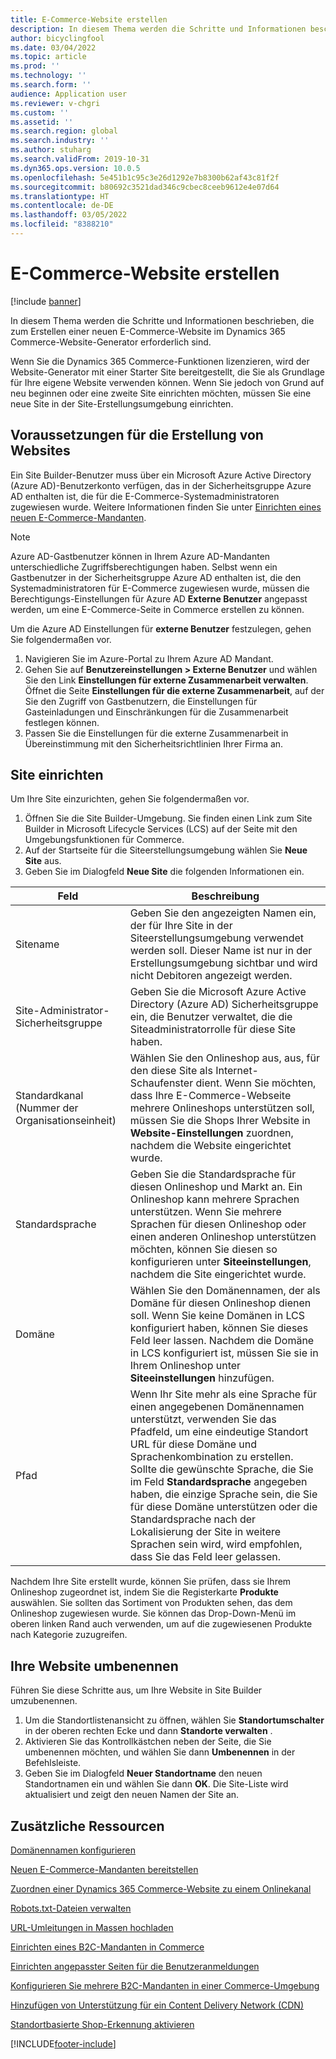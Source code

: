 ```yaml
---
title: E-Commerce-Website erstellen
description: In diesem Thema werden die Schritte und Informationen beschrieben, die zum Erstellen einer neuen E-Commerce-Website im Dynamics 365 Commerce-Website-Generator erforderlich sind.
author: bicyclingfool
ms.date: 03/04/2022
ms.topic: article
ms.prod: ''
ms.technology: ''
ms.search.form: ''
audience: Application user
ms.reviewer: v-chgri
ms.custom: ''
ms.assetid: ''
ms.search.region: global
ms.search.industry: ''
ms.author: stuharg
ms.search.validFrom: 2019-10-31
ms.dyn365.ops.version: 10.0.5
ms.openlocfilehash: 5e451b1c95c3e26d1292e7b8300b62af43c81f2f
ms.sourcegitcommit: b80692c3521dad346c9cbec8ceeb9612e4e07d64
ms.translationtype: HT
ms.contentlocale: de-DE
ms.lasthandoff: 03/05/2022
ms.locfileid: "8388210"
---
```

# <a name="create-an-e-commerce-site"></a>E-Commerce-Website erstellen

[!include [banner](includes/banner.md)]

In diesem Thema werden die Schritte und Informationen beschrieben, die zum Erstellen einer neuen E-Commerce-Website im Dynamics 365 Commerce-Website-Generator erforderlich sind.

Wenn Sie die Dynamics 365 Commerce-Funktionen lizenzieren, wird der Website-Generator mit einer Starter Site bereitgestellt, die Sie als Grundlage für Ihre eigene Website verwenden können. Wenn Sie jedoch von Grund auf neu beginnen oder eine zweite Site einrichten möchten, müssen Sie eine neue Site in der Site-Erstellungsumgebung einrichten. 

## <a name="site-creation-prerequisites"></a>Voraussetzungen für die Erstellung von Websites

Ein Site Builder-Benutzer muss über ein Microsoft Azure Active Directory (Azure AD)-Benutzerkonto verfügen, das in der Sicherheitsgruppe Azure AD enthalten ist, die für die E-Commerce-Systemadministratoren zugewiesen wurde. Weitere Informationen finden Sie unter [Einrichten eines neuen E-Commerce-Mandanten](deploy-ecommerce-site.md).

> [!NOTE]
> Azure AD-Gastbenutzer können in Ihrem Azure AD-Mandanten unterschiedliche Zugriffsberechtigungen haben. Selbst wenn ein Gastbenutzer in der Sicherheitsgruppe Azure AD enthalten ist, die den Systemadministratoren für E-Commerce zugewiesen wurde, müssen die Berechtigungs-Einstellungen für Azure AD **Externe Benutzer** angepasst werden, um eine E-Commerce-Seite in Commerce erstellen zu können. 

Um die Azure AD Einstellungen für **externe Benutzer** festzulegen, gehen Sie folgendermaßen vor.

1. Navigieren Sie im Azure-Portal zu Ihrem Azure AD Mandant.
1. Gehen Sie auf **Benutzereinstellungen \> Externe Benutzer** und wählen Sie den Link **Einstellungen für externe Zusammenarbeit verwalten**. Öffnet die Seite **Einstellungen für die externe Zusammenarbeit**, auf der Sie den Zugriff von Gastbenutzern, die Einstellungen für Gasteinladungen und Einschränkungen für die Zusammenarbeit festlegen können. 
1. Passen Sie die Einstellungen für die externe Zusammenarbeit in Übereinstimmung mit den Sicherheitsrichtlinien Ihrer Firma an. 

## <a name="set-up-your-site"></a>Site einrichten

Um Ihre Site einzurichten, gehen Sie folgendermaßen vor.

1. Öffnen Sie die Site Builder-Umgebung. Sie finden einen Link zum Site Builder in Microsoft Lifecycle Services (LCS) auf der Seite mit den Umgebungsfunktionen für Commerce.
1. Auf der Startseite für die Siteerstellungsumgebung wählen Sie **Neue Site** aus.
1. Geben Sie im Dialogfeld **Neue Site** die folgenden Informationen ein.

| Feld                               | Beschreibung |
|-------------------------------------|-------------|
| Sitename                           | Geben Sie den angezeigten Namen ein, der für Ihre Site in der Siteerstellungsumgebung verwendet werden soll. Dieser Name ist nur in der Erstellungsumgebung sichtbar und wird nicht Debitoren angezeigt werden. |
| Site-Administrator-Sicherheitsgruppe | Geben Sie die Microsoft Azure Active Directory (Azure AD) Sicherheitsgruppe ein, die Benutzer verwaltet, die die Siteadministratorrolle für diese Site haben. |
| Standardkanal (Nummer der Organisationseinheit) | Wählen Sie den Onlineshop aus, aus, für den diese Site als Internet-Schaufenster dient. Wenn Sie möchten, dass Ihre E-Commerce-Webseite mehrere Onlineshops unterstützen soll, müssen Sie die Shops Ihrer Website in **Website-Einstellungen** zuordnen, nachdem die Website eingerichtet wurde. |
| Standardsprache                            | Geben Sie die Standardsprache für diesen Onlineshop und Markt an. Ein Onlineshop kann mehrere Sprachen unterstützen. Wenn Sie mehrere Sprachen für diesen Onlineshop oder einen anderen Onlineshop unterstützen möchten, können Sie diesen so konfigurieren unter **Siteeinstellungen**, nachdem die Site eingerichtet wurde.  |
| Domäne                              | Wählen Sie den Domänennamen, der als Domäne für diesen Onlineshop dienen soll. Wenn Sie keine Domänen in LCS konfiguriert haben, können Sie dieses Feld leer lassen. Nachdem die Domäne in LCS konfiguriert ist, müssen Sie sie in Ihrem Onlineshop unter **Siteeinstellungen** hinzufügen.  |
| Pfad                              | Wenn Ihr Site mehr als eine Sprache für einen angegebenen Domänennamen unterstützt, verwenden Sie das Pfadfeld, um eine eindeutige Standort URL für diese Domäne und Sprachenkombination zu erstellen. Sollte die gewünschte Sprache, die Sie im Feld **Standardsprache** angegeben haben, die einzige Sprache sein, die Sie für diese Domäne unterstützen oder die Standardsprache nach der Lokalisierung der Site in weitere Sprachen sein wird, wird empfohlen, dass Sie das Feld leer gelassen. |

Nachdem Ihre Site erstellt wurde, können Sie prüfen, dass sie Ihrem Onlineshop zugeordnet ist, indem Sie die Registerkarte **Produkte** auswählen. Sie sollten das Sortiment von Produkten sehen, das dem Onlineshop zugewiesen wurde. Sie können das Drop-Down-Menü im oberen linken Rand auch verwenden, um auf die zugewiesenen Produkte nach Kategorie zuzugreifen.

## <a name="rename-your-site"></a>Ihre Website umbenennen

Führen Sie diese Schritte aus, um Ihre Website in Site Builder umzubenennen.

1. Um die Standortlistenansicht zu öffnen, wählen Sie **Standortumschalter** in der oberen rechten Ecke und dann **Standorte verwalten** . 
1. Aktivieren Sie das Kontrollkästchen neben der Seite, die Sie umbenennen möchten, und wählen Sie dann **Umbenennen** in der Befehlsleiste.
1. Geben Sie im Dialogfeld **Neuer Standortname** den neuen Standortnamen ein und wählen Sie dann **OK**. Die Site-Liste wird aktualisiert und zeigt den neuen Namen der Site an.

## <a name="additional-resources"></a>Zusätzliche Ressourcen

[Domänennamen konfigurieren](configure-your-domain-name.md)

[Neuen E-Commerce-Mandanten bereitstellen](deploy-ecommerce-site.md)

[Zuordnen einer Dynamics 365 Commerce-Website zu einem Onlinekanal](associate-site-online-store.md)

[Robots.txt-Dateien verwalten](manage-robots-txt-files.md)

[URL-Umleitungen in Massen hochladen](upload-bulk-redirects.md)

[Einrichten eines B2C-Mandanten in Commerce](set-up-B2C-tenant.md)

[Einrichten angepasster Seiten für die Benutzeranmeldungen](custom-pages-user-logins.md)

[Konfigurieren Sie mehrere B2C-Mandanten in einer Commerce-Umgebung](configure-multi-B2C-tenants.md)

[Hinzufügen von Unterstützung für ein Content Delivery Network (CDN)](add-cdn-support.md)

[Standortbasierte Shop-Erkennung aktivieren](enable-store-detection.md)


[!INCLUDE[footer-include](../includes/footer-banner.md)]
